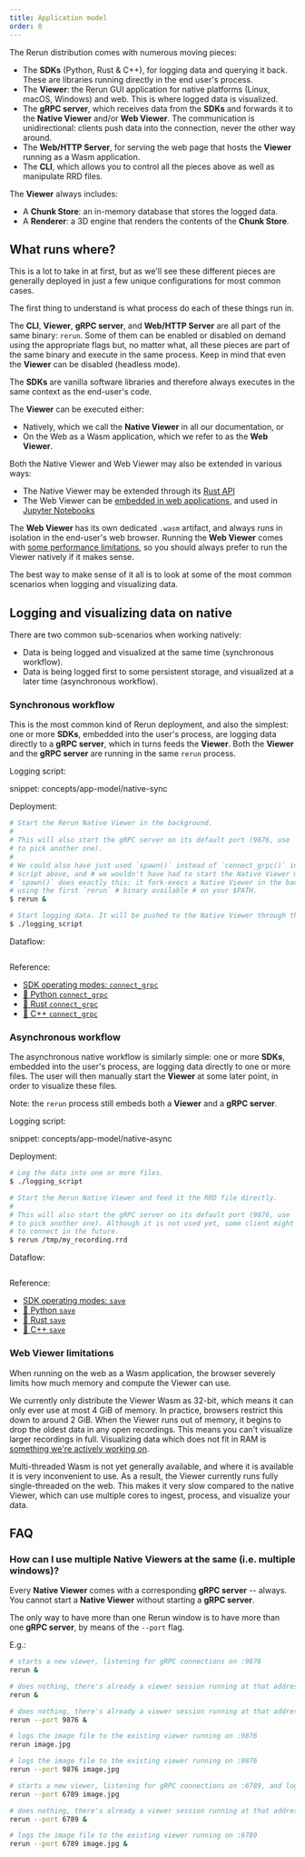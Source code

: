 ```yaml
---
title: Application model
order: 0
---
```


The Rerun distribution comes with numerous moving pieces:
* The **SDKs** (Python, Rust & C++), for logging data and querying it back. These are libraries running directly in the end user's process.
* The **Viewer**: the Rerun GUI application for native platforms (Linux, macOS, Windows) and web. This is where logged data is visualized.
* The **gRPC server**, which receives data from the **SDKs** and forwards it to the **Native Viewer** and/or **Web Viewer**. The communication is unidirectional: clients push data into the connection, never the other way around.
* The **Web/HTTP Server**, for serving the web page that hosts the **Viewer** running as a Wasm application.
* The **CLI**, which allows you to control all the pieces above as well as manipulate RRD files.

The **Viewer** always includes:
  * A **Chunk Store**: an in-memory database that stores the logged data.
  * A **Renderer**: a 3D engine that renders the contents of the **Chunk Store**.


## What runs where?

This is a lot to take in at first, but as we'll see these different pieces are generally deployed in just a few unique configurations for most common cases.

The first thing to understand is what process do each of these things run in.

The **CLI**, **Viewer**, **gRPC server**, and **Web/HTTP Server** are all part of the same binary: `rerun`.
Some of them can be enabled or disabled on demand using the appropriate flags but, no matter what, all these pieces are part of the same binary and execute in the same process.
Keep in mind that even the **Viewer** can be disabled (headless mode).

The **SDKs** are vanilla software libraries and therefore always executes in the same context as the end-user's code.

The **Viewer** can be executed either:
* Natively, which we call the **Native Viewer** in all our documentation, or
* On the Web as a Wasm application, which we refer to as the **Web Viewer**.

Both the Native Viewer and Web Viewer may also be extended in various ways:
* The Native Viewer may be extended through its [Rust API](../howto/visualization/extend-ui.md)
* The Web Viewer can be [embedded in web applications](../howto/integrations/embed-web.md), and used in [Jupyter Notebooks](../howto/integrations/embed-notebooks.md)

The **Web Viewer** has its own dedicated `.wasm` artifact, and always runs in isolation in the end-user's web browser.
Running the **Web Viewer** comes with [some performance limitations](#web-viewer-limitations), so you should always prefer to run the Viewer natively if it makes sense.


The best way to make sense of it all is to look at some of the most common scenarios when logging and visualizing data.


## Logging and visualizing data on native

There are two common sub-scenarios when working natively:
* Data is being logged and visualized at the same time (synchronous workflow).
* Data is being logged first to some persistent storage, and visualized at a later time (asynchronous workflow).


### Synchronous workflow

This is the most common kind of Rerun deployment, and also the simplest: one or more **SDKs**, embedded into the user's process, are logging data directly to a **gRPC server**, which in turns feeds the **Viewer**.
Both the **Viewer** and the **gRPC server** are running in the same `rerun` process.

Logging script:

snippet: concepts/app-model/native-sync

Deployment:
<!-- TODO(#7768): talk about rr.spawn(serve=True) once that's thing -->
```sh
# Start the Rerun Native Viewer in the background.
#
# This will also start the gRPC server on its default port (9876, use `--port`
# to pick another one).
#
# We could also have just used `spawn()` instead of `connect_grpc()` in the logging
# script above, and # we wouldn't have had to start the Native Viewer manually.
# `spawn()` does exactly this: it fork-execs a Native Viewer in the background
# using the first `rerun` # binary available # on your $PATH.
$ rerun &

# Start logging data. It will be pushed to the Native Viewer through the gRPC link.
$ ./logging_script
```


Dataflow:

<picture>
  <img src="https://static.rerun.io/rerun_native_sync/df05102a1dd04839ffec8442e5e9ffe65e9649db/full.png" alt="">
  <source media="(max-width: 480px)" srcset="https://static.rerun.io/rerun_native_sync/df05102a1dd04839ffec8442e5e9ffe65e9649db/480w.png">
  <source media="(max-width: 768px)" srcset="https://static.rerun.io/rerun_native_sync/df05102a1dd04839ffec8442e5e9ffe65e9649db/768w.png">
  <source media="(max-width: 1024px)" srcset="https://static.rerun.io/rerun_native_sync/df05102a1dd04839ffec8442e5e9ffe65e9649db/1024w.png">
</picture>


Reference:
* [SDK operating modes: `connect_grpc`](../reference/sdk/operating-modes.md#connect_grpc)
* [🐍 Python `connect_grpc`](https://ref.rerun.io/docs/python/latest/common/initialization_functions/#rerun.connect_grpc)
* [🦀 Rust `connect_grpc`](https://docs.rs/rerun/latest/rerun/struct.RecordingStreamBuilder.html#method.connect_grpc)
* [🌊 C++ `connect_grpc`](https://ref.rerun.io/docs/cpp/stable/classrerun_1_1RecordingStream.html#aef3377ffaa2441b906d2bac94dd8fc64)

### Asynchronous workflow

The asynchronous native workflow is similarly simple: one or more **SDKs**, embedded into the user's process, are logging data directly to one or more files.
The user will then manually start the **Viewer** at some later point, in order to visualize these files.

Note: the `rerun` process still embeds both a **Viewer** and a **gRPC server**.

Logging script:

snippet: concepts/app-model/native-async

Deployment:
```sh
# Log the data into one or more files.
$ ./logging_script

# Start the Rerun Native Viewer and feed it the RRD file directly.
#
# This will also start the gRPC server on its default port (9876, use `--port`
# to pick another one). Although it is not used yet, some client might want
# to connect in the future.
$ rerun /tmp/my_recording.rrd
```

Dataflow:

<picture>
  <img src="https://static.rerun.io/rerun_native_async/272c9ba7e7afe0ee5491ff1aabc76965588c513f/full.png" alt="">
  <source media="(max-width: 480px)" srcset="https://static.rerun.io/rerun_native_async/272c9ba7e7afe0ee5491ff1aabc76965588c513f/480w.png">
  <source media="(max-width: 768px)" srcset="https://static.rerun.io/rerun_native_async/272c9ba7e7afe0ee5491ff1aabc76965588c513f/768w.png">
  <source media="(max-width: 1024px)" srcset="https://static.rerun.io/rerun_native_async/272c9ba7e7afe0ee5491ff1aabc76965588c513f/1024w.png">
  <source media="(max-width: 1200px)" srcset="https://static.rerun.io/rerun_native_async/272c9ba7e7afe0ee5491ff1aabc76965588c513f/1200w.png">
</picture>


Reference:
* [SDK operating modes: `save`](../reference/sdk/operating-modes.md#save)
* [🐍 Python `save`](https://ref.rerun.io/docs/python/0.19.0/common/initialization_functions/#rerun.save)
* [🦀 Rust `save`](https://docs.rs/rerun/latest/rerun/struct.RecordingStreamBuilder.html#method.save)
* [🌊 C++ `save`](https://ref.rerun.io/docs/cpp/stable/classrerun_1_1RecordingStream.html#a555a7940a076c93d951de5b139d14918)

<!--
Logging data on native and visualizing it on the web.

TODO(#8046): incoming.
-->


### Web Viewer limitations

When running on the web as a Wasm application, the browser severely limits how much memory and compute the Viewer can use.

We currently only distribute the Viewer Wasm as 32-bit, which means it can only ever use at most 4 GiB of memory.
In practice, browsers restrict this down to around 2 GiB. When the Viewer runs out of memory, it begins to drop the oldest data in any open recordings.
This means you can't visualize larger recordings in full. Visualizing data which does not fit in RAM is [something we're actively working on](https://rerun.io/blog/physical-ai-data).

Multi-threaded Wasm is not yet generally available, and where it is available it is very inconvenient to use.
As a result, the Viewer currently runs fully single-threaded on the web. This makes it very slow compared to the native Viewer,
which can use multiple cores to ingest, process, and visualize your data.

## FAQ

### How can I use multiple **Native Viewers** at the same (i.e. multiple windows)?

Every **Native Viewer** comes with a corresponding **gRPC server** -- always. You cannot start a **Native Viewer** without starting a **gRPC server**.

The only way to have more than one Rerun window is to have more than one **gRPC server**, by means of the `--port` flag.

E.g.:
```sh
# starts a new viewer, listening for gRPC connections on :9876
rerun &

# does nothing, there's already a viewer session running at that address
rerun &

# does nothing, there's already a viewer session running at that address
rerun --port 9876 &

# logs the image file to the existing viewer running on :9876
rerun image.jpg

# logs the image file to the existing viewer running on :9876
rerun --port 9876 image.jpg

# starts a new viewer, listening for gRPC connections on :6789, and logs the image data to it
rerun --port 6789 image.jpg

# does nothing, there's already a viewer session running at that address
rerun --port 6789 &

# logs the image file to the existing viewer running on :6789
rerun --port 6789 image.jpg &
```

<!--

(these are headings, not marked as such since it confuses svelte's link checking)

What happens when I use `rr.spawn()` from my SDK of choice?

TODO(#8046): incoming.


What happens when I use `rr.serve()` from my SDK of choice?

TODO(#8046): incoming.


What happens when I use `rerun --serve`?

TODO(#8046): incoming.

-->
